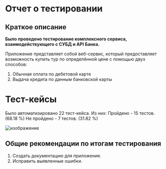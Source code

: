 # Отчет о тестировании
## Краткое описание
**Было проведено тестирование комплексного сервиса, взаимодействующего с СУБД и API Банка.**

Приложение представляет собой веб-сервис, который предоставляет возможность купить тур по определённой цене с помощью двух способов:
1. Обычная оплата по дебетовой карте
2. Выдача кредита по данным банковской карты

# Тест-кейсы
Было автоматизировано 22 тест-кейса.
Из них:
Пройдено - 15 тестов. (68.18 %)
Не пройдено - 7 тестов. (31.82 %)

![изображение](https://user-images.githubusercontent.com/94788603/171458506-2138bfbb-f60e-47e5-a85d-d1d1d1f11687.png)


## Общие рекомендации по итогам тестирования
1. Создать документацию для приложения.
2. Исправить выявленные ошибки.
